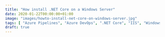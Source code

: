 ```yaml
---
title: "How install .NET Core on a Windows Server"
date: 2020-01-22T00:00:00+01:00
image: "images/howto-install-net-core-on-windows-server.jpg"
tags: [ "Azure Pipelines", "Azure DevOps", ".NET Core", "IIS", "Windows Server" ]
draft: true
---
```


